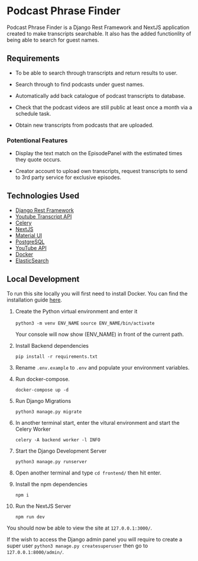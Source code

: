 # Podcast Phrase Finder

Podcast Phrase Finder is a Django Rest Framework and NextJS application created to make transcripts searchable. It also has the added functionlity of being able to search for guest names.

## Requirements

- To be able to search through transcripts and return results to user.

- Search through to find podcasts under guest names.

- Automatically add back catalogue of podcast transcripts to database.

- Check that the podcast videos are still public at least once a month via a schedule task.

- Obtain new transcripts from podcasts that are uploaded.

### Potentional Features

- Display the text match on the EpisodePanel with the estimated times they quote occurs.

- Creator account to upload own transcripts, request transcripts to send to 3rd party service for exclusive episodes.

## Technologies Used

- [Django Rest Framework](https://www.django-rest-framework.org/)
- [Youtube Transcript API](https://pypi.org/project/youtube-transcript-api/)
- [Celery](https://docs.celeryq.dev/en/stable/index.html)
- [NextJS](https://nextjs.org/)
- [Material UI](https://mui.com/)
- [PostgreSQL](https://www.postgresql.org/)
- [YouTube API](https://developers.google.com/youtube/v3)
- [Docker](https://www.docker.com/)
- [ElasticSearch](https://www.elastic.co/)

## Local Development

To run this site locally you will first need to install Docker. You can find the installation guide [here](https://www.docker.com/get-started/).

1. Create the Python virtual environment and enter it

    `python3 -m venv ENV_NAME`
    `source ENV_NAME/bin/activate`

    Your console will now show (ENV_NAME) in front of the current path.

2. Install Backend dependencies

    `pip install -r requirements.txt`

3. Rename `.env.example` to `.env` and populate your environment variables.

4. Run docker-compose.

    `docker-compose up -d`

5. Run Django Migrations

    `python3 manage.py migrate`

6. In another terminal start, enter the vitural environment and start the Celery Worker

    `celery -A backend worker -l INFO`

7. Start the Django Development Server

    `python3 manage.py runserver`

8. Open another terminal and type `cd frontend/` then hit enter.

9. Install the npm dependencies

    `npm i`

10. Run the NextJS Server

    `npm run dev`

You should now be able to view the site at `127.0.0.1:3000/`.

If the wish to access the Django admin panel you will require to create a super user `python3 manage.py createsuperuser` then go to `127.0.0.1:8000/admin/`.
